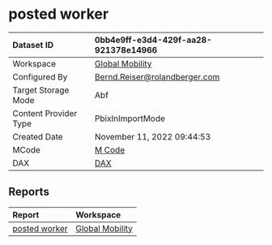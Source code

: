 



# posted worker

|Dataset ID|0bb4e9ff-e3d4-429f-aa28-921378e14966|
| :--- | :--- |
|Workspace|[Global Mobility](../Workspaces/Global-Mobility.md)|
|Configured By|Bernd.Reiser@rolandberger.com|
|Target Storage Mode|Abf|
|Content Provider Type|PbixInImportMode|
|Created Date|November 11, 2022 09:44:53|
|MCode|[M Code](./posted-worker/mcode.md)|
|DAX|[DAX](./posted-worker/dax.md)|

## Reports

|Report|Workspace|
| :--- | :--- |
|[posted worker](../Reports/posted-worker.md)|[Global Mobility](../Workspaces/Global-Mobility.md)|
